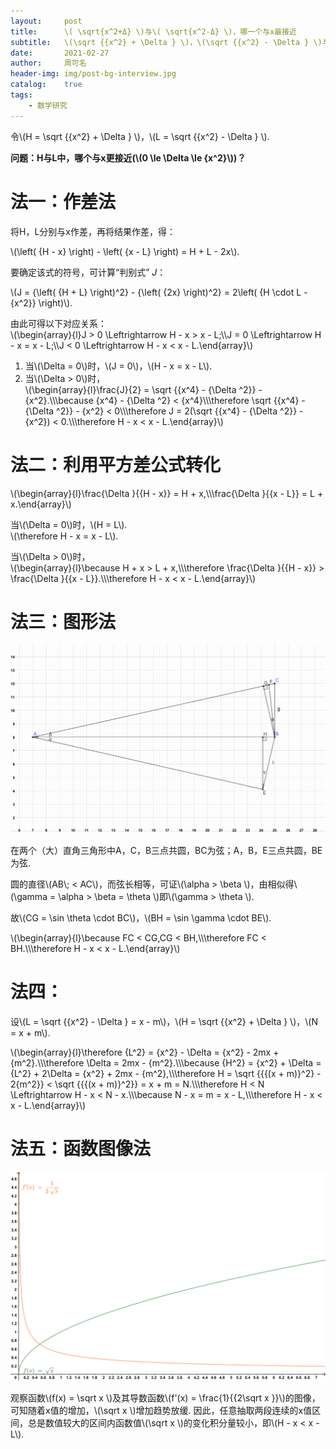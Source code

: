 ```yaml
---
layout:     post
title:      \( \sqrt{x^2+Δ} \)与\( \sqrt{x^2-Δ} \)，哪一个与x最接近
subtitle:   \(\sqrt {{x^2} + \Delta } \)，\(\sqrt {{x^2} - \Delta } \)与x的差值大小比较
date:       2021-02-27
author:     周可名
header-img: img/post-bg-interview.jpg
catalog:    true
tags:
    - 数学研究
---
```


令\\(H = \\sqrt \{\{x^2} + \\Delta } \\)，\\(L = \\sqrt \{\{x^2} - \\Delta } \\).

**问题：H与L中，哪个与x更接近(\\(0 \\le \\Delta  \\le {x^2}\\))？**

# 法一：作差法

将H，L分别与x作差，再将结果作差，得：

\\(\\left( {H - x} \\right) - \\left( {x - L} \\right) = H + L - 2x\\). 

要确定该式的符号，可计算“判别式” _J_：

\\(J = {\\left( {H + L} \\right)^2} - {\\left( {2x} \\right)^2} = 2\\left( {H \\cdot L - {x^2}} \\right)\\).

由此可得以下对应关系：  
\\(\\begin{array}{l}J > 0 \\Leftrightarrow H - x > x - L;\\\\J = 0 \\Leftrightarrow H - x = x - L;\\\\J < 0 \\Leftrightarrow H - x < x - L.\\end{array}\\)

1. 当\\(\\Delta  = 0\\)时，\\(J = 0\\)，\\(H - x = x - L\\).  
2. 当\\(\\Delta  > 0\\)时，  
\\(\\begin{array}{l}\\frac{J}{2} = \\sqrt \{\{x^4} - {\\Delta ^2}}  - {x^2}.\\\\\\because {x^4} - {\\Delta ^2} < {x^4}\\\\\\therefore \\sqrt \{\{x^4} - {\\Delta ^2}}  - {x^2} < 0\\\\\\therefore J = 2(\\sqrt \{\{x^4} - {\\Delta ^2}}  - {x^2}) < 0.\\\\\\therefore H - x < x - L.\\end{array}\\)

# 法二：利用平方差公式转化

\\(\\begin{array}{l}\\frac{\\Delta }\{\{H - x}} = H + x,\\\\\\frac{\\Delta }\{\{x - L}} = L + x.\\end{array}\\)

当\\(\\Delta  = 0\\)时，\\(H = L\\).  
\\(\\therefore H - x = x - L\\).

当\\(\\Delta  > 0\\)时，  
\\(\\begin{array}{l}\\because H + x > L + x,\\\\\\therefore \\frac{\\Delta }\{\{H - x}} > \\frac{\\Delta }\{\{x - L}}.\\\\\\therefore H - x < x - L.\\end{array}\\)

# 法三：图形法

![](/img/sqrt-geo.svg "图形法")

在两个（大）直角三角形中A，C，B三点共圆，BC为弦；A，B，E三点共圆，BE为弦. 

圆的直径\\(AB\\; < AC\\)，而弦长相等，可证\\(\\alpha  > \\beta \\)，由相似得\\(\\gamma  = \\alpha  > \\beta  = \\theta \\)即\\(\\gamma  > \\theta \\). 

故\\(CG = \\sin \\theta  \\cdot BC\\)，\\(BH = \\sin \\gamma  \\cdot BE\\).

\\(\\begin{array}{l}\\because FC < CG,CG < BH,\\\\\\therefore FC < BH.\\\\\\therefore H - x < x - L.\\end{array}\\)

# 法四：

设\\(L = \\sqrt \{\{x^2} - \\Delta }  = x - m\\)，\\(H = \\sqrt \{\{x^2} + \\Delta } \\)，\\(N = x + m\\).

\\(\\begin{array}{l}\\therefore {L^2} = {x^2} - \\Delta  = {x^2} - 2mx + {m^2}.\\\\\\therefore \\Delta  = 2mx - {m^2}.\\\\\\because {H^2} = {x^2} + \\Delta  = {L^2} + 2\\Delta  = {x^2} + 2mx - {m^2},\\\\\\therefore H = \\sqrt \{\{\{(x + m)}^2} - 2{m^2}}  < \\sqrt \{\{\{(x + m)}^2}}  = x + m = N.\\\\\\therefore H < N \\Leftrightarrow H - x < N - x.\\\\\\because N - x = m = x - L,\\\\\\therefore H - x < x - L.\\end{array}\\)

# 法五：函数图像法

![](/img/sqrt-graph.svg)

观察函数\\(f(x) = \\sqrt x \\)及其导数函数\\(f'(x) = \\frac{1}\{\{2\\sqrt x }}\\)的图像，可知随着x值的增加，\\(\\sqrt x \\)增加趋势放缓. 因此，任意抽取两段连续的x值区间，总是数值较大的区间内函数值\\(\\sqrt x \\)的变化积分量较小，即\\(H - x < x - L\\).
